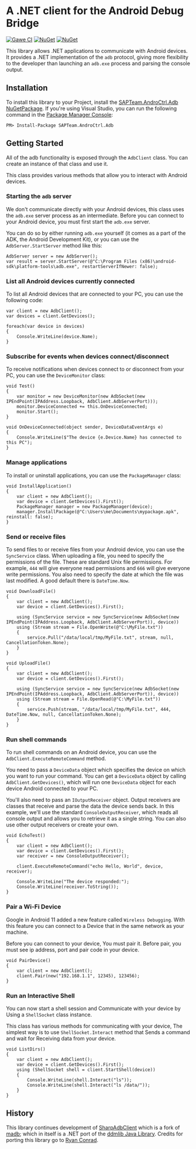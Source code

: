 # A .NET client for the Android Debug Bridge

[![Gawe CI](https://github.com/SAPTeamDEV/AndroCtrl.Adb/actions/workflows/main.yml/badge.svg?event=push)](https://github.com/SAPTeamDEV/AndroCtrl.Adb/actions/workflows/main.yml)
[![NuGet](http://img.shields.io/nuget/v/SAPTeam.AndroCtrl.Adb.svg?style=flat)](https://www.nuget.org/packages/SAPTeam.AndroCtrl.Adb/)
[![NuGet](http://img.shields.io/nuget/dt/SAPTeam.AndroCtrl.Adb.svg?style=flat)](https://www.nuget.org/packages/SAPTeam.AndroCtrl.Adb/)

This library allows .NET applications to communicate with Android devices. 
It provides a .NET implementation of the `adb` protocol, giving more flexibility to the developer than launching an 
`adb.exe` process and parsing the console output.

## Installation
To install this library to your Project, install the [SAPTeam.AndroCtrl.Adb NuGetPackage](https://www.nuget.org/packages/SAPTeam.AndroCtrl.Adb). If you're
using Visual Studio, you can run the following command in the [Package Manager Console](http://docs.nuget.org/consume/package-manager-console):

```
PM> Install-Package SAPTeam.AndroCtrl.Adb
```

## Getting Started

All of the adb functionality is exposed through the `AdbClient` class. You can create an instance of that class and use it.

This class provides various methods that allow you to interact with Android devices.

### Starting the `adb` server
We don't communicate directly with your Android devices, this class uses the `adb.exe` server process as an intermediate. Before you can connect to your Android device, you must first start the `adb.exe` server.

You can do so by either running `adb.exe` yourself (it comes as a part of the ADK, the Android Development Kit), or you can use the `AdbServer.StartServer` method like this:

```
AdbServer server = new AdbServer();
var result = server.StartServer(@"C:\Program Files (x86)\android-sdk\platform-tools\adb.exe", restartServerIfNewer: false);
```

### List all Android devices currently connected
To list all Android devices that are connected to your PC, you can use the following code:

```
var client = new AdbClient();
var devices = client.GetDevices();

foreach(var device in devices)
{
    Console.WriteLine(device.Name);
}
```

### Subscribe for events when devices connect/disconnect
To receive notifications when devices connect to or disconnect from your PC, you can use the `DeviceMonitor` class:

```
void Test()
{
    var monitor = new DeviceMonitor(new AdbSocket(new IPEndPoint(IPAddress.Loopback, AdbClient.AdbServerPort)));
    monitor.DeviceConnected += this.OnDeviceConnected;
    monitor.Start();
}

void OnDeviceConnected(object sender, DeviceDataEventArgs e)
{
    Console.WriteLine($"The device {e.Device.Name} has connected to this PC");
}
```

### Manage applications
To install or uninstall applications, you can use the `PackageManager` class:

```
void InstallApplication()
{
    var client = new AdbClient();
    var device = client.GetDevices().First();
    PackageManager manager = new PackageManager(device);
    manager.InstallPackage(@"C:\Users\me\Documents\mypackage.apk", reinstall: false);
}
```

### Send or receive files
To send files to or receive files from your Android device, you can use the `SyncService` class. When uploading a file, you need to specify
the permissions of the file. These are standard Unix file permissions. For example, `444` will give everyone read permissions and `666` will
give everyone write permissions. You also need to specify the date at which the file was last modified. A good default there is `DateTime.Now`.

```
void DownloadFile()
{
    var client = new AdbClient();
    var device = client.GetDevices().First();
    
    using (SyncService service = new SyncService(new AdbSocket(new IPEndPoint(IPAddress.Loopback, AdbClient.AdbServerPort)), device))
    using (Stream stream = File.OpenWrite(@"C:\MyFile.txt"))
    {
        service.Pull("/data/local/tmp/MyFile.txt", stream, null, CancellationToken.None);
    }
}

void UploadFile()
{
    var client = new AdbClient();
    var device = client.GetDevices().First();
    
    using (SyncService service = new SyncService(new AdbSocket(new IPEndPoint(IPAddress.Loopback, AdbClient.AdbServerPort)), device))
    using (Stream stream = File.OpenRead(@"C:\MyFile.txt"))
    {
        service.Push(stream, "/data/local/tmp/MyFile.txt", 444, DateTime.Now, null, CancellationToken.None);
    }
}
```

### Run shell commands
To run shell commands on an Android device, you can use the `AdbClient.ExecuteRemoteCommand` method.

You need to pass a `DeviceData` object which specifies the device on which you want to run your command. You
can get a `DeviceData` object by calling `AdbClient.GetDevices()`, which will run one `DeviceData`
object for each device Android connected to your PC.

You'll also need to pass an `IOutputReceiver` object. Output receivers are classes that receive and parse the data
the device sends back. In this example, we'll use the standard `ConsoleOutputReceiver`, which reads all console
output and allows you to retrieve it as a single string. You can also use other output receivers or create your own.

```
void EchoTest()
{
    var client = new AdbClient();
    var device = client.GetDevices().First();
    var receiver = new ConsoleOutputReceiver();

    client.ExecuteRemoteCommand("echo Hello, World", device, receiver);

    Console.WriteLine("The device responded:");
    Console.WriteLine(receiver.ToString());
}
```

### Pair a Wi-Fi Device
Google in Android 11 added a new feature called `Wireless Debugging`. With this feature you can connect to a Device that in the same network as your machine.

Before you can connect to your device, You must pair it. Before pair, you must see ip address, port and pair code in your device.

```
void PairDevice()
{
    var client = new AdbClient();
    client.Pair(new("192.168.1.1", 12345), 123456);
}
```

### Run an Interactive Shell
You can now start a shell session and Communicate with your device by Using a `ShellSocket` class instance.

This class has various methods for communicating with your device, The simplest way is to use `ShellSocket.Interact` method that Sends a command and wait for Receiving data from your device.

```
void ListDirs()
{
    var client = new AdbClient();
    var device = client.GetDevices().First();
    using (ShellSocket shell = client.StartShell(device))
    {
        Console.WriteLine(shell.Interact("ls"));
        Console.WriteLine(shell.Interact("ls /data/"));
    }
}
```

## History
This library continues development of [SharpAdbClient](https://github.com/quamotion/madb) which is a fork of [madb](https://github.com/camalot/madb); which in itself is a .NET port of the 
[ddmlib Java Library](https://android.googlesource.com/platform/tools/base/+/master/ddmlib/). Credits for porting 
this library go to [Ryan Conrad](https://github.com/camalot).

